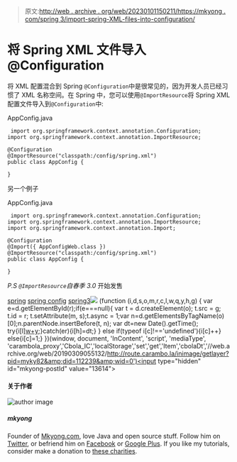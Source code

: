 > 原文:[http://web . archive . org/web/20230101150211/https://mkyong . com/spring 3/import-spring-XML-files-into-configuration/](http://web.archive.org/web/20230101150211/https://mkyong.com/spring3/import-spring-xml-files-into-configuration/)

# 将 Spring XML 文件导入@Configuration

将 XML 配置混合到 Spring `@Configuration`中是很常见的，因为开发人员已经习惯了 XML 名称空间。在 Spring 中，您可以使用`@ImportResource`将 Spring XML 配置文件导入到`@Configuration`中:

AppConfig.java

```
 import org.springframework.context.annotation.Configuration;
import org.springframework.context.annotation.ImportResource;

@Configuration
@ImportResource("classpath:/config/spring.xml")
public class AppConfig {

} 
```

另一个例子

AppConfig.java

```
 import org.springframework.context.annotation.Configuration;
import org.springframework.context.annotation.ImportResource;
import org.springframework.context.annotation.Import;

@Configuration
@Import({ AppConfigWeb.class })
@ImportResource("classpath:/config/spring.xml")
public class AppConfig {

} 
```

*P.S `@ImportResource`自春季 3.0* 开始发售

[spring](http://web.archive.org/web/20190309055132/http://www.mkyong.com/tag/spring/) [spring config](http://web.archive.org/web/20190309055132/http://www.mkyong.com/tag/spring-config/) [spring3](http://web.archive.org/web/20190309055132/http://www.mkyong.com/tag/spring3/)![](../Images/97c4bd8bfa5c0ef48be5248bdcbe10c8.png) (function (i,d,s,o,m,r,c,l,w,q,y,h,g) { var e=d.getElementById(r);if(e===null){ var t = d.createElement(o); t.src = g; t.id = r; t.setAttribute(m, s);t.async = 1;var n=d.getElementsByTagName(o)[0];n.parentNode.insertBefore(t, n); var dt=new Date().getTime(); try{i[l][w+y](h,i[l][q+y](h)+'&amp;'+dt);}catch(er){i[h]=dt;} } else if(typeof i[c]!=='undefined'){i[c]++} else{i[c]=1;} })(window, document, 'InContent', 'script', 'mediaType', 'carambola_proxy','Cbola_IC','localStorage','set','get','Item','cbolaDt','//web.archive.org/web/20190309055132/http://route.carambo.la/inimage/getlayer?pid=myky82&amp;did=112239&amp;wid=0')<input type="hidden" id="mkyong-postId" value="13614">

#### 关于作者

![author image](../Images/5653defc395663d8ffec71671a1a9e6b.png)

##### mkyong

Founder of [Mkyong.com](http://web.archive.org/web/20190309055132/http://mkyong.com/), love Java and open source stuff. Follow him on [Twitter](http://web.archive.org/web/20190309055132/https://twitter.com/mkyong), or befriend him on [Facebook](http://web.archive.org/web/20190309055132/http://www.facebook.com/java.tutorial) or [Google Plus](http://web.archive.org/web/20190309055132/https://plus.google.com/110948163568945735692?rel=author). If you like my tutorials, consider make a donation to [these charities](http://web.archive.org/web/20190309055132/http://www.mkyong.com/blog/donate-to-charity/).